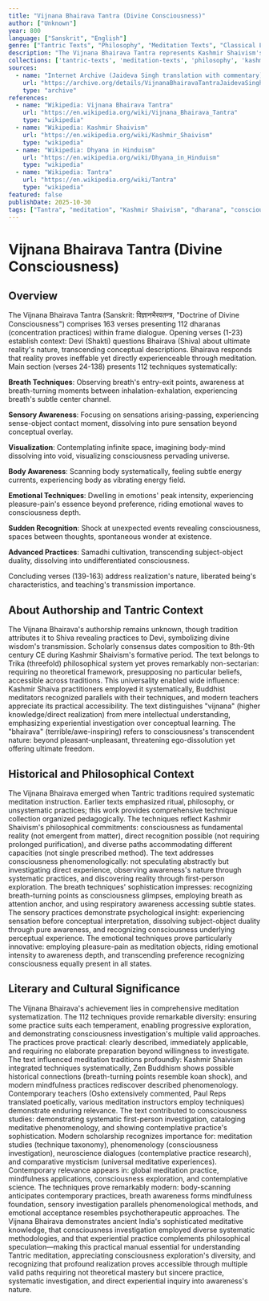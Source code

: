 ```yaml
---
title: "Vijnana Bhairava Tantra (Divine Consciousness)"
author: ["Unknown"]
year: 800
language: ["Sanskrit", "English"]
genre: ["Tantric Texts", "Philosophy", "Meditation Texts", "Classical Literature"]
description: "The Vijnana Bhairava Tantra represents Kashmir Shaivism's practical meditation manual, presenting 112 dharanas (concentration techniques) for direct realization of consciousness through dialogue between Shiva and Shakti comprising 163 verses. Composed around 8th-9th century CE, this extraordinary text provides comprehensive meditation methodology: breath-centered practices, sensory awareness techniques, visualization methods, contemplation exercises, and spontaneous recognition practices—accommodating diverse temperaments and capacities. Beyond technique catalog, the text presents profound philosophy: consciousness (bhairava) as ultimate reality, meditation as means for direct recognition, and liberation through experiential realization rather than mere intellectual understanding. The techniques range from accessible (observing breath's turning points) to esoteric (dissolving into cosmic void), from gradual cultivation to sudden recognition, enabling systematic exploration of consciousness through diverse methodologies. The work profoundly influenced Tantric meditation traditions, Zen Buddhism (possible historical connections), and modern mindfulness practices, demonstrating ancient India's sophisticated understanding of meditative phenomenology and consciousness transformation through systematic practice."
collections: ['tantric-texts', 'meditation-texts', 'philosophy', 'kashmir-shaivism', 'spiritual-texts']
sources:
  - name: "Internet Archive (Jaideva Singh translation with commentary)"
    url: "https://archive.org/details/VijnanaBhairavaTantraJaidevaSingh"
    type: "archive"
references:
  - name: "Wikipedia: Vijnana Bhairava Tantra"
    url: "https://en.wikipedia.org/wiki/Vijnana_Bhairava_Tantra"
    type: "wikipedia"
  - name: "Wikipedia: Kashmir Shaivism"
    url: "https://en.wikipedia.org/wiki/Kashmir_Shaivism"
    type: "wikipedia"
  - name: "Wikipedia: Dhyana in Hinduism"
    url: "https://en.wikipedia.org/wiki/Dhyana_in_Hinduism"
    type: "wikipedia"
  - name: "Wikipedia: Tantra"
    url: "https://en.wikipedia.org/wiki/Tantra"
    type: "wikipedia"
featured: false
publishDate: 2025-10-30
tags: ["Tantra", "meditation", "Kashmir Shaivism", "dharana", "consciousness", "Bhairava", "spiritual practice", "mindfulness", "public domain"]
---
```


# Vijnana Bhairava Tantra (Divine Consciousness)

## Overview

The Vijnana Bhairava Tantra (Sanskrit: विज्ञानभैरवतन्त्र, "Doctrine of Divine Consciousness") comprises 163 verses presenting 112 dharanas (concentration practices) within frame dialogue. Opening verses (1-23) establish context: Devi (Shakti) questions Bhairava (Shiva) about ultimate reality's nature, transcending conceptual descriptions. Bhairava responds that reality proves ineffable yet directly experienceable through meditation. Main section (verses 24-138) presents 112 techniques systematically:

**Breath Techniques**: Observing breath's entry-exit points, awareness at breath-turning moments between inhalation-exhalation, experiencing breath's subtle center channel.

**Sensory Awareness**: Focusing on sensations arising-passing, experiencing sense-object contact moment, dissolving into pure sensation beyond conceptual overlay.

**Visualization**: Contemplating infinite space, imagining body-mind dissolving into void, visualizing consciousness pervading universe.

**Body Awareness**: Scanning body systematically, feeling subtle energy currents, experiencing body as vibrating energy field.

**Emotional Techniques**: Dwelling in emotions' peak intensity, experiencing pleasure-pain's essence beyond preference, riding emotional waves to consciousness depth.

**Sudden Recognition**: Shock at unexpected events revealing consciousness, spaces between thoughts, spontaneous wonder at existence.

**Advanced Practices**: Samadhi cultivation, transcending subject-object duality, dissolving into undifferentiated consciousness.

Concluding verses (139-163) address realization's nature, liberated being's characteristics, and teaching's transmission importance.

## About Authorship and Tantric Context

The Vijnana Bhairava's authorship remains unknown, though tradition attributes it to Shiva revealing practices to Devi, symbolizing divine wisdom's transmission. Scholarly consensus dates composition to 8th-9th century CE during Kashmir Shaivism's formative period. The text belongs to Trika (threefold) philosophical system yet proves remarkably non-sectarian: requiring no theoretical framework, presupposing no particular beliefs, accessible across traditions. This universality enabled wide influence: Kashmir Shaiva practitioners employed it systematically, Buddhist meditators recognized parallels with their techniques, and modern teachers appreciate its practical accessibility. The text distinguishes "vijnana" (higher knowledge/direct realization) from mere intellectual understanding, emphasizing experiential investigation over conceptual learning. The "bhairava" (terrible/awe-inspiring) refers to consciousness's transcendent nature: beyond pleasant-unpleasant, threatening ego-dissolution yet offering ultimate freedom.

## Historical and Philosophical Context

The Vijnana Bhairava emerged when Tantric traditions required systematic meditation instruction. Earlier texts emphasized ritual, philosophy, or unsystematic practices; this work provides comprehensive technique collection organized pedagogically. The techniques reflect Kashmir Shaivism's philosophical commitments: consciousness as fundamental reality (not emergent from matter), direct recognition possible (not requiring prolonged purification), and diverse paths accommodating different capacities (not single prescribed method). The text addresses consciousness phenomenologically: not speculating abstractly but investigating direct experience, observing awareness's nature through systematic practices, and discovering reality through first-person exploration. The breath techniques' sophistication impresses: recognizing breath-turning points as consciousness glimpses, employing breath as attention anchor, and using respiratory awareness accessing subtle states. The sensory practices demonstrate psychological insight: experiencing sensation before conceptual interpretation, dissolving subject-object duality through pure awareness, and recognizing consciousness underlying perceptual experience. The emotional techniques prove particularly innovative: employing pleasure-pain as meditation objects, riding emotional intensity to awareness depth, and transcending preference recognizing consciousness equally present in all states.

## Literary and Cultural Significance

The Vijnana Bhairava's achievement lies in comprehensive meditation systematization. The 112 techniques provide remarkable diversity: ensuring some practice suits each temperament, enabling progressive exploration, and demonstrating consciousness investigation's multiple valid approaches. The practices prove practical: clearly described, immediately applicable, and requiring no elaborate preparation beyond willingness to investigate. The text influenced meditation traditions profoundly: Kashmir Shaivism integrated techniques systematically, Zen Buddhism shows possible historical connections (breath-turning points resemble koan shock), and modern mindfulness practices rediscover described phenomenology. Contemporary teachers (Osho extensively commented, Paul Reps translated poetically, various meditation instructors employ techniques) demonstrate enduring relevance. The text contributed to consciousness studies: demonstrating systematic first-person investigation, cataloging meditative phenomenology, and showing contemplative practice's sophistication. Modern scholarship recognizes importance for: meditation studies (technique taxonomy), phenomenology (consciousness investigation), neuroscience dialogues (contemplative practice research), and comparative mysticism (universal meditative experiences). Contemporary relevance appears in: global meditation practice, mindfulness applications, consciousness exploration, and contemplative science. The techniques prove remarkably modern: body-scanning anticipates contemporary practices, breath awareness forms mindfulness foundation, sensory investigation parallels phenomenological methods, and emotional acceptance resembles psychotherapeutic approaches. The Vijnana Bhairava demonstrates ancient India's sophisticated meditative knowledge, that consciousness investigation employed diverse systematic methodologies, and that experiential practice complements philosophical speculation—making this practical manual essential for understanding Tantric meditation, appreciating consciousness exploration's diversity, and recognizing that profound realization proves accessible through multiple valid paths requiring not theoretical mastery but sincere practice, systematic investigation, and direct experiential inquiry into awareness's nature.
